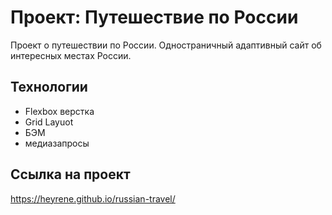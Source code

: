 # Проект: Путешествие по России
Проект о путешествии по России. Одностраничный адаптивный сайт об интересных местах России.

## Технологии
* Flexbox верстка
* Grid Layuot
* БЭМ
* медиазапросы

## Ссылка на проект
https://heyrene.github.io/russian-travel/

